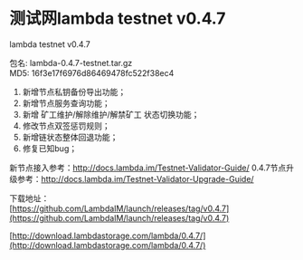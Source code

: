 # 测试网lambda testnet v0.4.7

lambda testnet v0.4.7

包名: lambda-0.4.7-testnet.tar.gz  
MD5: 16f3e17f6976d86469478fc522f38ec4
  
1. 新增节点私钥备份导出功能；  
2. 新增节点服务查询功能；
3. 新增 矿工维护/解除维护/解禁矿工 状态切换功能；
4. 修改节点双签惩罚规则；
5. 新增链状态整体回退功能；
6. 修复已知bug；


新节点接入参考：http://docs.lambda.im/Testnet-Validator-Guide/
0.4.7节点升级参考：http://docs.lambda.im/Testnet-Validator-Upgrade-Guide/

下载地址：  
[https://github.com/LambdaIM/launch/releases/tag/v0.4.7](https://github.com/LambdaIM/launch/releases/tag/v0.4.7)

[http://download.lambdastorage.com/lambda/0.4.7/](http://download.lambdastorage.com/lambda/0.4.7/)
